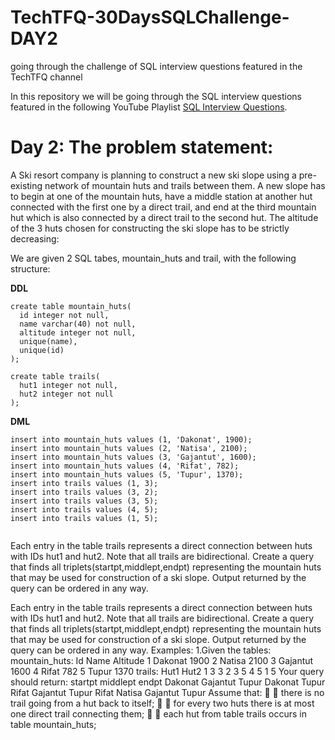 # TechTFQ-30DaysSQLChallenge-DAY2
going through the challenge of SQL interview questions featured in the TechTFQ channel



In this repository we will be going through the SQL interview questions featured in the following YouTube Playlist [SQL Interview Questions](https://www.youtube.com/watch?v=rM1BVoBke04&list=PLavw5C92dz9Hxz0YhttDniNgKejQlPoAn&index=2).

# **Day 2: The problem statement:**

A Ski resort company is planning to construct a new ski slope using a pre-existing network of mountain huts and trails between them.
A new slope has to begin at one of the mountain huts, have a middle station at another hut connected with the first one by a direct trail, and end at the third mountain hut which is also connected by a direct trail to the second hut.
The altitude of the 3 huts chosen for constructing the ski slope has to be strictly decreasing:

We are given 2 SQL tabes, mountain_huts and trail, with the following structure:

**DDL**
```
create table mountain_huts(
  id integer not null,
  name varchar(40) not null,
  altitude integer not null,
  unique(name),
  unique(id)
);

create table trails(
  hut1 integer not null,
  hut2 integer not null
);

```

**DML**

```
insert into mountain_huts values (1, 'Dakonat', 1900);
insert into mountain_huts values (2, 'Natisa', 2100);
insert into mountain_huts values (3, 'Gajantut', 1600);
insert into mountain_huts values (4, 'Rifat', 782);
insert into mountain_huts values (5, 'Tupur', 1370);
insert into trails values (1, 3);
insert into trails values (3, 2);
insert into trails values (3, 5);
insert into trails values (4, 5);
insert into trails values (1, 5);


```
Each entry in the table trails represents a direct connection between huts with IDs hut1 and hut2. Note that all trails are bidirectional.
Create a query that finds all triplets(startpt,middlept,endpt) representing the mountain huts that may be used for construction of a ski slope.
Output returned by the query can be ordered in any way.


Each entry in the table trails represents a direct connection between huts with IDs hut1 and hut2. Note that all trails are bidirectional.
Create a query that finds all triplets(startpt,middlept,endpt) representing the mountain huts that may be used for construction of a ski slope.
Output returned by the query can be ordered in any way.
Examples:
1.Given the tables:
mountain_huts:
Id
Name
Altitude
1
Dakonat
1900
2
Natisa
2100
3
Gajantut
1600
4
Rifat
782
5
Tupur
1370
trails:
Hut1
Hut2
1
3
3
2
3
5
4
5
1
5
Your query should return:
startpt
middlept
endpt
Dakonat
Gajantut
Tupur
Dakonat
Tupur
Rifat
Gajantut
Tupur
Rifat
Natisa
Gajantut
Tupur
Assume that:

 there is no trail going from a hut back to itself;

 for every two huts there is at most one direct trail connecting them;

 each hut from table trails occurs in table mountain_huts;

